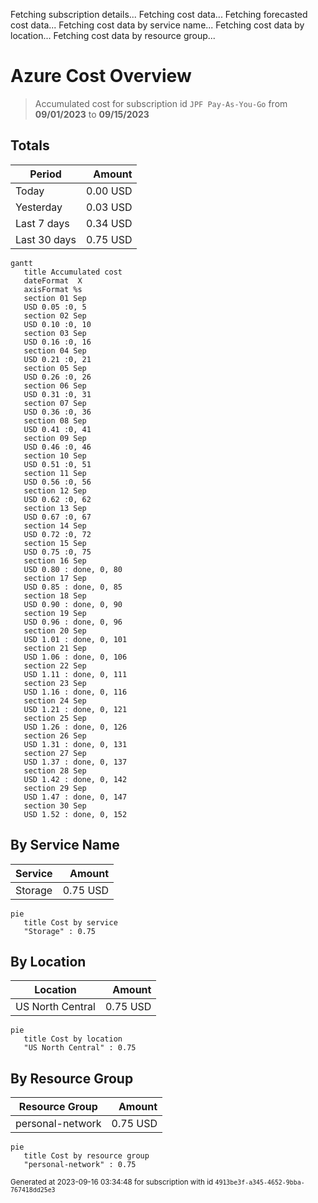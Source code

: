Fetching subscription details...
Fetching cost data...
Fetching forecasted cost data...
Fetching cost data by service name...
Fetching cost data by location...
Fetching cost data by resource group...
# Azure Cost Overview

> Accumulated cost for subscription id `JPF Pay-As-You-Go` from **09/01/2023** to **09/15/2023**

## Totals

|Period|Amount|
|---|---:|
|Today|0.00 USD|
|Yesterday|0.03 USD|
|Last 7 days|0.34 USD|
|Last 30 days|0.75 USD|

```mermaid
gantt
   title Accumulated cost
   dateFormat  X
   axisFormat %s
   section 01 Sep
   USD 0.05 :0, 5
   section 02 Sep
   USD 0.10 :0, 10
   section 03 Sep
   USD 0.16 :0, 16
   section 04 Sep
   USD 0.21 :0, 21
   section 05 Sep
   USD 0.26 :0, 26
   section 06 Sep
   USD 0.31 :0, 31
   section 07 Sep
   USD 0.36 :0, 36
   section 08 Sep
   USD 0.41 :0, 41
   section 09 Sep
   USD 0.46 :0, 46
   section 10 Sep
   USD 0.51 :0, 51
   section 11 Sep
   USD 0.56 :0, 56
   section 12 Sep
   USD 0.62 :0, 62
   section 13 Sep
   USD 0.67 :0, 67
   section 14 Sep
   USD 0.72 :0, 72
   section 15 Sep
   USD 0.75 :0, 75
   section 16 Sep
   USD 0.80 : done, 0, 80
   section 17 Sep
   USD 0.85 : done, 0, 85
   section 18 Sep
   USD 0.90 : done, 0, 90
   section 19 Sep
   USD 0.96 : done, 0, 96
   section 20 Sep
   USD 1.01 : done, 0, 101
   section 21 Sep
   USD 1.06 : done, 0, 106
   section 22 Sep
   USD 1.11 : done, 0, 111
   section 23 Sep
   USD 1.16 : done, 0, 116
   section 24 Sep
   USD 1.21 : done, 0, 121
   section 25 Sep
   USD 1.26 : done, 0, 126
   section 26 Sep
   USD 1.31 : done, 0, 131
   section 27 Sep
   USD 1.37 : done, 0, 137
   section 28 Sep
   USD 1.42 : done, 0, 142
   section 29 Sep
   USD 1.47 : done, 0, 147
   section 30 Sep
   USD 1.52 : done, 0, 152
```

## By Service Name

|Service|Amount|
|---|---:|
|Storage|0.75 USD|

```mermaid
pie
   title Cost by service
   "Storage" : 0.75
```

## By Location

|Location|Amount|
|---|---:|
|US North Central|0.75 USD|

```mermaid
pie
   title Cost by location
   "US North Central" : 0.75
```

## By Resource Group

|Resource Group|Amount|
|---|---:|
|personal-network|0.75 USD|

```mermaid
pie
   title Cost by resource group
   "personal-network" : 0.75
```

<sup>Generated at 2023-09-16 03:34:48 for subscription with id `4913be3f-a345-4652-9bba-767418dd25e3`</sup>
